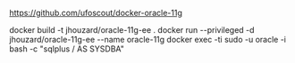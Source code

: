 https://github.com/ufoscout/docker-oracle-11g

docker build -t jhouzard/oracle-11g-ee .
docker run --privileged -d jhouzard/oracle-11g-ee --name oracle-11g
docker exec -ti <name> sudo -u oracle -i bash -c "sqlplus / AS SYSDBA"

